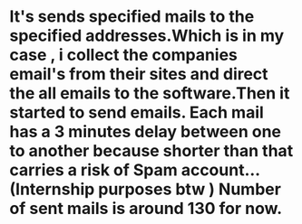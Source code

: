 # It's sends specified mails to the specified addresses.Which is in my case , i collect the companies email's from their sites and direct the all emails to the software.Then it started to send emails. Each mail has a 3 minutes delay between one to another because shorter than that carries a risk of Spam account...(Internship purposes btw ) Number of sent mails is around 130 for now.
